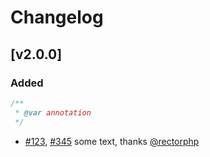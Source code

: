 # Changelog

## [v2.0.0]

### Added

```php
/**
 * @var annotation
 */
```

- [#123], [#345] some text, thanks [@rectorphp]

[#345]: https://github.com/dummy/dummy/pull/345
[#123]: https://github.com/dummy/dummy/pull/123
[@rectorphp]: https://github.com/rectorphp